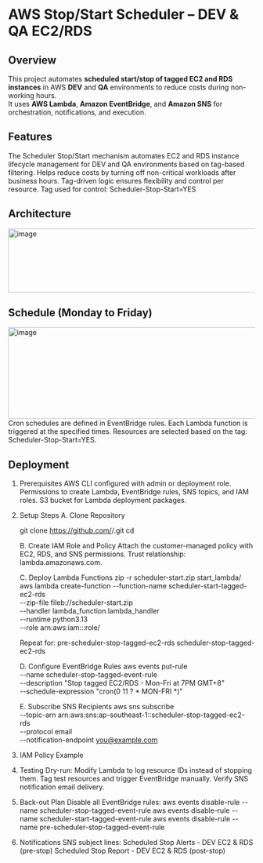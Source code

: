 # AWS Stop/Start Scheduler – DEV & QA EC2/RDS

## Overview
This project automates **scheduled start/stop of tagged EC2 and RDS instances** in AWS **DEV** and **QA** environments to reduce costs during non-working hours.  
It uses **AWS Lambda**, **Amazon EventBridge**, and **Amazon SNS** for orchestration, notifications, and execution.

## Features
The Scheduler Stop/Start mechanism automates EC2 and RDS instance lifecycle management for DEV and QA environments based on tag-based filtering.
Helps reduce costs by turning off non-critical workloads after business hours.
Tag-driven logic ensures flexibility and control per resource.
Tag used for control:
Scheduler-Stop-Start=YES

## Architecture
<img width="656" height="130" alt="image" src="https://github.com/user-attachments/assets/9a335f6a-9600-42be-82ff-f34c0b1f658e" />

## Schedule  (Monday to Friday)
<img width="881" height="187" alt="image" src="https://github.com/user-attachments/assets/ee3ea938-1918-4762-9c80-968907545f88" />
Cron schedules are defined in EventBridge rules. 
Each Lambda function is triggered at the specified times.
Resources are selected based on the tag: Scheduler-Stop-Start=YES.

## Deployment
1. Prerequisites
AWS CLI configured with admin or deployment role.
Permissions to create Lambda, EventBridge rules, SNS topics, and IAM roles.
S3 bucket for Lambda deployment packages.

2. Setup Steps
   A. Clone Repository

      git clone https://github.com/<your-org>/<your-repo>.git
      cd <your-repo>

   B. Create IAM Role and Policy
      Attach the customer-managed policy with EC2, RDS, and SNS permissions.
      Trust relationship: lambda.amazonaws.com.

   C. Deploy Lambda Functions
      zip -r scheduler-start.zip start_lambda/
      aws lambda create-function --function-name scheduler-start-tagged-ec2-rds \
    --zip-file fileb://scheduler-start.zip \
    --handler lambda_function.lambda_handler \
    --runtime python3.13 \
    --role arn:aws:iam::<account-id>:role/<lambda-role>

     Repeat for:
       pre-scheduler-stop-tagged-ec2-rds
       scheduler-stop-tagged-ec2-rds

   D. Configure EventBridge Rules
       aws events put-rule \
       --name scheduler-stop-tagged-event-rule \
       --description "Stop tagged EC2/RDS - Mon-Fri at 7PM GMT+8" \
       --schedule-expression "cron(0 11 ? * MON-FRI *)"

   E. Subscribe SNS Recipients
      aws sns subscribe \
      --topic-arn arn:aws:sns:ap-southeast-1:<account-id>:scheduler-stop-tagged-ec2-rds \
      --protocol email \
      --notification-endpoint you@example.com

 4. IAM Policy Example

   
 5. Testing
    Dry-run: Modify Lambda to log resource IDs instead of stopping them.
    Tag test resources and trigger EventBridge manually.
    Verify SNS notification email delivery.

  6. Back-out Plan
       Disable all EventBridge rules:
       aws events disable-rule --name scheduler-stop-tagged-event-rule
       aws events disable-rule --name scheduler-start-tagged-event-rule
       aws events disable-rule --name pre-scheduler-stop-tagged-event-rule

  7. Notifications
      SNS subject lines:
     Scheduled Stop Alerts - DEV EC2 & RDS (pre-stop)
     Scheduled Stop Report - DEV EC2 & RDS (post-stop)

    


